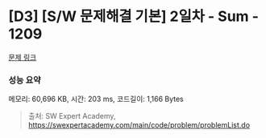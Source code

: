 # [D3] [S/W 문제해결 기본] 2일차 - Sum - 1209 

[문제 링크](https://swexpertacademy.com/main/code/problem/problemDetail.do?contestProbId=AV13_BWKACUCFAYh) 

### 성능 요약

메모리: 60,696 KB, 시간: 203 ms, 코드길이: 1,166 Bytes



> 출처: SW Expert Academy, https://swexpertacademy.com/main/code/problem/problemList.do